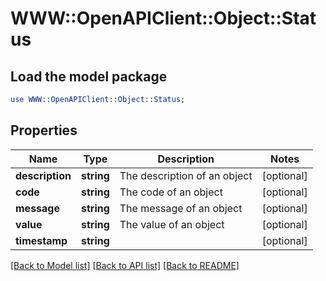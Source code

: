 # WWW::OpenAPIClient::Object::Status

## Load the model package
```perl
use WWW::OpenAPIClient::Object::Status;
```

## Properties
Name | Type | Description | Notes
------------ | ------------- | ------------- | -------------
**description** | **string** | The description of an object | [optional] 
**code** | **string** | The code of an object | [optional] 
**message** | **string** | The message of an object | [optional] 
**value** | **string** | The value of an object | [optional] 
**timestamp** | **string** |  | [optional] 

[[Back to Model list]](../README.md#documentation-for-models) [[Back to API list]](../README.md#documentation-for-api-endpoints) [[Back to README]](../README.md)


